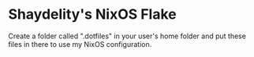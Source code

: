  # Shaydelity's NixOS Flake

Create a folder called ".dotfiles" in your user's home folder and put these files in there to use my NixOS configuration.

